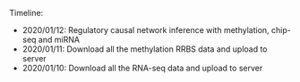 
Timeline: 

* 2020/01/12: Regulatory causal network inference with methylation, chip-seq and miRNA
* 2020/01/11: Download all the methylation RRBS data and upload to server
* 2020/01/10: Download all the RNA-seq data and upload to server
